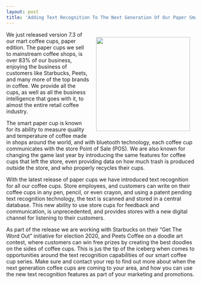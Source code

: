 ```yaml
---
layout: post
title: 'Adding Text Recognition To The Next Generation Of Our Paper Smart Cups'
---
```

<p><img style="padding: 15px;" src="https://s3.amazonaws.com/kinlane-productions/bw-icons/bw-coffee-cup.png" alt="" width="250" align="right" /></p>
<p>We just released version 7.3 of our mart coffee cups, paper edition. The paper cups we sell to mainstream coffee shops, is over 83% of our business, enjoying the business of customers like Starbucks, Peets, and many more of the top brands in coffee. We provide all the cups, as well as all the business intelligence that goes with it, to almost the entire retail coffee industry.</p>
<p>The smart paper cup is known for its ability to measure quality and temperature of coffee made in shops around the world, and with bluetooth technology, each coffee cup communicates with the store Point of Sale (POS). We are also known for changing the game last year by introducing the same features for coffee cups that left the store, even providing data on how much trash is produced outside the store, and who properly recycles their cups.</p>
<p>With the latest release of paper cups we have introduced text recognition for all our coffee cups. Store employees, and customers can write on their coffee cups in any pen, pencil, or even crayon, and using a patent pending text recognition technology, the text is scanned and stored in a central database. This new ability to use store cups for feedback and communication, is unprecedented, and provides stores with a new digital channel for listening to their customers.</p>
<p>As part of the release we are working with Starbucks on their &ldquo;Get The Word Out&rdquo; initiative for election 2020, and Peets Coffee on a doodle art contest, where customers can win free prizes by creating the best doodles on the sides of coffee cups. This is jus the tip of the iceberg when comes to opportunities around the text recognition capabilities of our smart coffee cup series. Make sure and contact your rep to find out more about when the next generation coffee cups are coming to your area, and how you can use the new text recognition features as part of your marketing and promotions.</p>